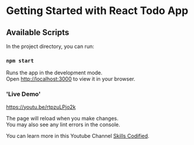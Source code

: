 # Getting Started with React Todo App

## Available Scripts

In the project directory, you can run:

### `npm start`

Runs the app in the development mode.\
Open [http://localhost:3000](http://localhost:3000) to view it in your browser.

### 'Live Demo'

https://youtu.be/rtpzuLPjo2k


The page will reload when you make changes.\
You may also see any lint errors in the console.

You can learn more in this Youtube Channel [Skills Codified](https://www.youtube.com/@skillscodified).
